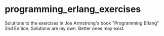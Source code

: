 programming_erlang_exercises
============================

Solutions to the exercises in Joe Armstrong's book "Programming Erlang" 2nd Edition. Solutions are my own. Better ones may exist.
